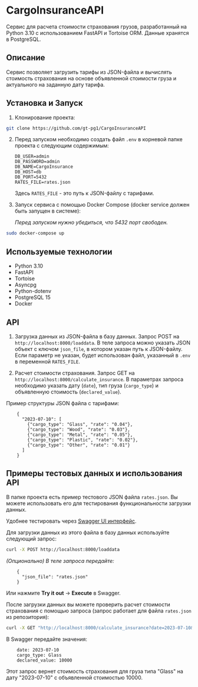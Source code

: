 
# CargoInsuranceAPI

Сервис для расчета стоимости страхования грузов, разработанный на Python 3.10 с использованием FastAPI и Tortoise ORM. Данные хранятся в PostgreSQL.

## Описание

Сервис позволяет загрузить тарифы из JSON-файла и вычислять стоимость страхования на основе объявленной стоимости груза и актуального на заданную дату тарифа.

## Установка и Запуск

1.  Клонирование проекта:

```bash
git clone https://github.com/gt-pg1/CargoInsuranceAPI
```

2.  Перед запуском необходимо создать файл `.env` в корневой папке проекта с следующим содержимым:

        DB_USER=admin
        DB_PASSWORD=admin
        DB_NAME=CargoInsurance
        DB_HOST=db
        DB_PORT=5432
        RATES_FILE=rates.json

    Здесь `RATES_FILE` - это путь к JSON-файлу с тарифами.


3.  Запуск сервиса с помощью Docker Compose (docker service должен быть запущен в системе):

    _Перед запуском нужно убедиться, что 5432 порт свободен._

```bash
sudo docker-compose up
```

## Используемые технологии
-   Python 3.10
-   FastAPI
-   Tortoise
-   Asyncpg
-   Python-dotenv
-   PostgreSQL 15
-   Docker

## API

1.  Загрузка данных из JSON-файла в базу данных. Запрос POST на `http://localhost:8000/loaddata`. В теле запроса можно указать JSON объект с ключом `json_file`, в котором указан путь к JSON-файлу. Если параметр не указан, будет использован файл, указанный в `.env` в переменной `RATES_FILE`.
    
2.  Расчет стоимости страхования. Запрос GET на `http://localhost:8000/calculate_insurance`. В параметрах запроса необходимо указать дату (`date`), тип груза (`cargo_type`) и объявленную стоимость (`declared_value`).
    

Пример структуры JSON файла с тарифами:

        {
          "2023-07-10": [
            {"cargo_type": "Glass", "rate": "0.04"},
            {"cargo_type": "Wood", "rate": "0.03"},
            {"cargo_type": "Metal", "rate": "0.05"},
            {"cargo_type": "Plastic", "rate": "0.02"},
            {"cargo_type": "Other", "rate": "0.01"}
          ]
        }

## Примеры тестовых данных и использования API

В папке проекта есть пример тестового JSON файла `rates.json`. Вы можете использовать его для тестирования функциональности загрузки данных.

Удобнее тестировать через [Swagger UI интерфейс](http://localhost:8000/docs).

Для загрузки данных из этого файла в базу данных используйте следующий запрос:

```bash
curl -X POST http://localhost:8000/loaddata
``` 

_(Опционально) В теле запроса передайте:_

        {
          "json_file": "rates.json"
        }

Или нажмите **Try it out** -> **Execute** в Swagger.

После загрузки данных вы можете проверить расчет стоимости страхования с помощью запроса (запрос работает для файла `rates.json` из репозитория):

```bash
curl -X GET "http://localhost:8000/calculate_insurance?date=2023-07-10&cargo_type=Glass&declared_value=10000"
```

В Swagger передайте значения:

        date: 2023-07-10
        cargo_type: Glass
        declared_value: 10000

Этот запрос вернет стоимость страхования для груза типа "Glass" на дату "2023-07-10" с объявленной стоимостью 10000.